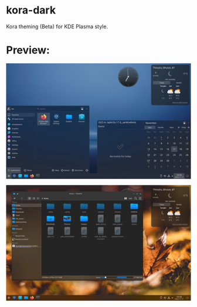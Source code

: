 # kora-dark
Kora theming (Beta) for KDE Plasma style.

# Preview:
![](Kora-dark-style.jpg)

![](Kora_kv.jpg)
